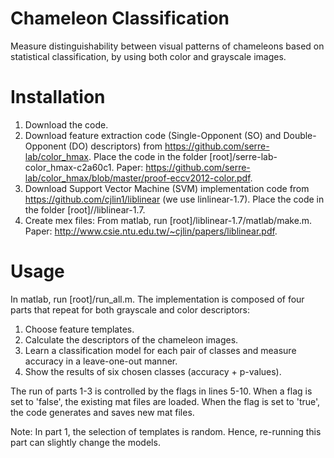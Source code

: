 # Chameleon Classification

Measure distinguishability between visual patterns of chameleons based on statistical classification, by using both color and grayscale images.

Installation
============
1.  Download the code.
2.  Download feature extraction code (Single-Opponent (SO) and Double-Opponent (DO)
    descriptors) from https://github.com/serre-lab/color_hmax. Place the code in the folder [root]/serre-lab-color_hmax-c2a60c1.
    Paper: https://github.com/serre-lab/color_hmax/blob/master/proof-eccv2012-color.pdf.
3.  Download Support Vector Machine (SVM) implementation code from
    https://github.com/cjlin1/liblinear (we use linlinear-1.7). Place the code in the folder [root]//liblinear-1.7.
4.  Create mex files: From matlab, run [root]/liblinear-1.7/matlab/make.m.
    Paper: http://www.csie.ntu.edu.tw/~cjlin/papers/liblinear.pdf.

Usage
=====
In matlab, run [root]/run_all.m.
The implementation is composed of four parts that repeat for both grayscale and color descriptors:
1.	Choose feature templates.
2. 	Calculate the descriptors of the chameleon images.
3. 	Learn a classification model for each pair of classes and measure accuracy in a
	leave-one-out manner.
4. 	Show the results of six chosen classes (accuracy + p-values).

The run of parts 1-3 is controlled by the flags in lines 5-10. 
When a flag is set to 'false', the existing mat files are loaded. When the flag is set to 'true', the code generates and saves new mat files.

Note: In part 1, the selection of templates is random. Hence, re-running this part can slightly change the models.
